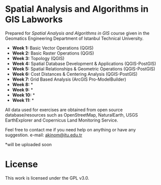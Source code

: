 # Spatial Analysis and Algorithms in GIS Labworks

Prepared for _Spatial Analysis and Algorithms in GIS_ course given in the Geomatics Engineering Department of Istanbul Technical University.

* __Week 1:__ Basic Vector Operations (QGIS)
* __Week 2:__ Basic Raster Operations (QGIS)
* __Week 3:__ Topology (QGIS)
* __Week 4:__ Spatial Database Development & Applications (QGIS-PostGIS)
* __Week 5:__ Spatial Relationships & Geometric Operations (QGIS-PostGIS)
* __Week 6:__ Cost Distances & Centering Analysis (QGIS-PostGIS)
* __Week 7:__ Grid Based Analysis (ArcGIS Pro-ModelBuilder)
* __Week 8:__ *
* __Week 9:__ *
* __Week 10:__ *
* __Week 11:__ *

All data used for exercises are obtained from open source database/resources such as OpenStreetMap, NaturalEarth, USGS EarthExplorer and Copernicus Land Monitoring Service.

Feel free to contact me if you need help on anything or have any suggestion.
e-mail: akinom@itu.edu.tr

*will be uploaded soon

# License

This work is licensed under the GPL v3.0.
